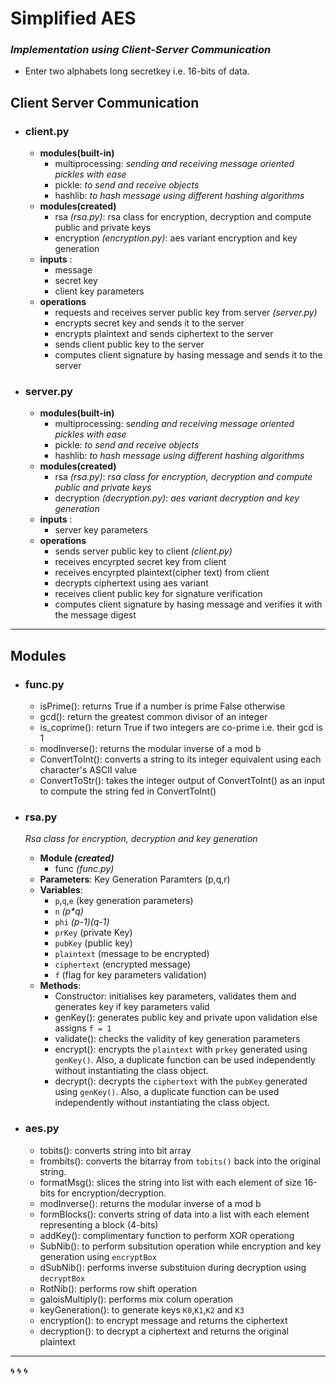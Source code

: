 # Simplified AES

### _Implementation using Client-Server Communication_

- Enter two alphabets long secretkey i.e. 16-bits of data.

## Client Server Communication

- ### client.py

  - **modules(built-in)**
    - multiprocessing: _sending and receiving message oriented pickles with ease_
    - pickle: _to send and receive objects_
    - hashlib: _to hash message using different hashing algorithms_
  - **modules(created)**
    - rsa _(rsa.py)_: rsa class for encryption, decryption and compute public and private keys
    - encryption _(encryption.py)_: aes variant encryption and key generation
  - **inputs** :
    - message
    - secret key
    - client key parameters
  - **operations**
    - requests and receives server public key from server _(server.py)_
    - encrypts secret key and sends it to the server
    - encrypts plaintext and sends ciphertext to the server
    - sends client public key to the server
    - computes client signature by hasing message and sends it to the server

- ### server.py
  - **modules(built-in)**
    - multiprocessing: _sending and receiving message oriented pickles with ease_
    - pickle: _to send and receive objects_
    - hashlib: _to hash message using different hashing algorithms_
  - **modules(created)**
    - rsa _(rsa.py)_: _rsa class for encryption, decryption and compute public and private keys_
    - decryption _(decryption.py)_: _aes variant decryption and key generation_
  - **inputs** :
    - server key parameters
  - **operations**
    - sends server public key to client _(client.py)_
    - receives encyrpted secret key from client
    - receives encyrpted plaintext(cipher text) from client
    - decrypts ciphertext using aes variant
    - receives client public key for signature verification
    - computes client signature by hasing message and verifies it with the message digest

---

## Modules

- ### func.py
  - isPrime(): returns True if a number is prime False otherwise
  - gcd(): return the greatest common divisor of an integer
  - is_coprime(): return True if two integers are co-prime i.e. their gcd is 1
  - modInverse(): returns the modular inverse of a mod b
  - ConvertToInt(): converts a string to its integer equivalent using each character's ASCII value
  - ConvertToStr(): takes the integer output of ConvertToInt() as an input to compute the string fed in ConvertToInt()
- ### rsa.py

  _Rsa class for encryption, decryption and key generation_

  - **Module _(created)_**
    - func _(func.py)_
  - **Parameters**: Key Generation Paramters (p,q,r)
  - **Variables**:
    - `p`,`q`,`e` (key generation parameters)
    - `n` _(p\*q)_
    - `phi` _(p-1)(q-1)_
    - `prKey` (private Key)
    - `pubKey` (public key)
    - `plaintext` (message to be encrypted)
    - `ciphertext` (encrypted message)
    - `f` (flag for key parameters validation)
  - **Methods**:
    - Constructor: initialises key parameters, validates them and generates key if key parameters valid
    - genKey(): generates public key and private upon validation else assigns `f = 1`
    - validate(): checks the validity of key generation parameters
    - encrypt(): encrypts the `plaintext` with `prkey` generated using `genKey()`. Also, a duplicate function can be used independently without instantiating the class object.
    - decrypt(): decrypts the `ciphertext` with the `pubKey` generated using `genKey()`. Also, a duplicate function can be used independently without instantiating the class object.

- ### aes.py
  - tobits(): converts string into bit array
  - frombits(): converts the bitarray from `tobits()` back into the original string.
  - formatMsg(): slices the string into list with each element of size 16-bits for encryption/decryption.
  - modInverse(): returns the modular inverse of a mod b
  - formBlocks(): converts string of data into a list with each element representing a block (4-bits)
  - addKey(): complimentary function to perform XOR operationg
  - SubNib(): to perform subsitution operation while encryption and key generation using `encryptBox`
  - dSubNib(): performs inverse substituion during decryption using `decryptBox`
  - RotNib(): performs row shift operation
  - galoisMultiply(): performs mix colum operation
  - keyGeneration(): to generate keys `K0`,`K1`,`K2` and `K3`
  - encryption(): to encrypt message and returns the ciphertext
  - decryption(): to decrypt a ciphertext and returns the original plaintext

---

:cyclone: :cyclone: :cyclone:
